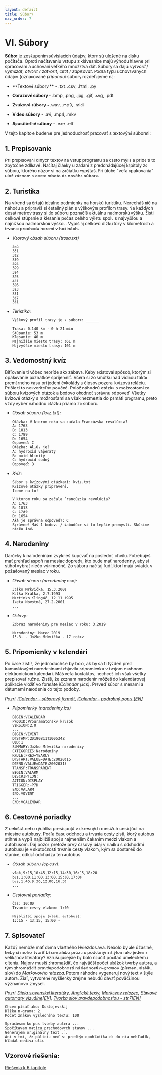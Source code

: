 ```yaml
---
layout: default
title: Súbory
nav_order: 7
---
```


# Ⅵ. Súbory


**Súbor** je zoskupením súvisiacich údajov, ktoré sú uložené na disku počítača. Oproti načítavaniu vstupu z klávesnice majú výhodu hlavne pri spracovaní a uchovaní veľkého množstva dát. Súbory sa dajú: *vytvoriť* / *vymazať*, *otvoriť / zatvoriť*, *čítať* / *zapisovať*. Podľa typu uchovávaných údajov (označované *príponou*)  súbory rozdeľujeme na:

* **Textové súbory ** - .txt, .csv, .html, .py

* **Obrazové súbory** - .bmp, .png, .jpg, .gif, .svg, .pdf

* **Zvukové súbory** - .wav, .mp3, .midi

* **Video súbory** - .avi, .mp4, .mkv

* **Spustiteľné súbory** - .exe, .elf

V tejto kapitole budeme pre jednoduchosť pracovať s textovými súbormi:




## 1. Prepisovanie
Pri prepisovaní dlhých textov na vstup programu sa často mýliš a príde ti to zbytočne zdĺhavé. Načítaj články u zadaní z predchádajúcej kapitoly zo súboru, ktorého názov si na začiatku vypýtaš. Pri úlohe "veľa opakovania" ulož záznam o ceste robota do nového súboru.



## 2. Turistika
Na víkend sa črtajú ideálne podmienky na horskú turistiku. Nenecháš nič na náhodu a pripravíš si detailný plán s výškovým profilom trasy. Na každých desať metrov trasy si do súboru poznačíš aktuálnu nadmorskú výšku. Zisti celkové stúpanie a klesanie počas celého výletu spolu s najvyššou a najnižšou nadmorskou výškou. Vypíš aj celkovú dĺžku túry v kilometroch a trvanie prechodu horami v hodinách.

* *Vzorový obsah súboru (trasa.txt)*

  ```
  348
  351
  362
  369
  376
  379
  384
  395
  401
  396
  383
  381
  367
  361
  ```

* *Turistika*:

  ```
  Výškový profil trasy je v súbore: ______

  Trasa: 0.140 km - 0 h 21 min
  Stúpanie: 53 m
  Klesanie: 40 m
  Najnižšie miesto trasy: 361 m
  Najvyššie miesto trasy: 401 m
  ```



## 3. Vedomostný kvíz
Bifľovanie ti vôbec nepríde ako zábava. Keby existoval spôsob, ktorým si opakovanie poznatkov spríjemniť. Včera si zo smútku nad vidinou takto premárneho času pri jedení čokolády a čipsov pozeral kvízovú reláciu. Prišlo ti to neuveriteľne poučné. Polož náhodnú otázku s možnostami zo súboru kvízových otázok a bodovo ohodnoť správnu odpoveď. Všetky kvízové otázky s možnosťami sa však nezmestia do pamäti programu, preto vždy vyber náhodnu otázku priamo zo súboru.

- *Obsah súboru (kviz.txt):*

  ```
  Otázka: V ktorom roku sa začala Francúzska revolúcia?
  A: 1763
  B: 1813
  C: 1789
  D: 1654
  Odpoveď: C
  Otázka: Al₂O₃ je?
  A: hydroxid vápenatý
  B: oxid hlinitý
  C: hydroxid sodný
  Odpoveď: B
  ```

- *Kvíz:*

  ```
  Súbor s kvízovými otázkami: kviz.txt
  Kvízové otázky pripravené.
  Ideme na to!

  V ktorom roku sa začala Francúzska revolúcia?
  A: 1763
  B: 1813
  C: 1789
  D: 1654
  Aká je správna odpoveď?: C
  Správne! Máš 1 bodov. / Nabudúce si to lepšie premysli. Skúsime niečo iné.
  ```



## 4. Narodeniny
Darčeky k narodeninám zvykneš kupovať na poslednú chvílu. Potrebuješ mať prehľad aspoň na mesiac dopredu, kto bude mať narodeniny, aby si stihol vybrať niečo výnimočné. Zo súboru načítaj ľudí, ktorí majú sviatok v požadovaný mesiac v roku.

* *Obsah súboru (narodeniny.csv):*

  ```
  Jožko Mrkvička, 15.3.2002
  Katka Krátka, 2.7.1993
  Martinko Klingáč, 12.11.1995
  Iveta Novotná, 27.2.2001
  ...
  ```

* *Oslavy:*

  ```
  Zobraz narodeniny pre mesiac v roku: 3.2019

  Narodeniny: Marec 2019
  15.3. - Jožko Mrkvička - 17 rokov
  ```



## 5. Pripomienky v kalendári
Po čase zistíš, že jednoduchšie by bolo, ak by sa ti týždeň pred kamarátovými narodeninami objavila pripomienka v tvojom osobnom elektronickom kalendári. Máš veľa kontaktov, nechceš ich však všetky prepisovať ručne. Zistiš, že zoznam narodenín môžeš do kalendárovej aplikácie vložiť vo formáte *iCalendar (.ics)*. Preveď súbor s menami a dátumami narodenia do tejto podoby.

*Pozri:  [iCalendar - súborový formát](https://cs.wikipedia.org/wiki/ICalendar), [iCalendar - podrobný popis [EN]](https://icalendar.org/RFC-Specifications/iCalendar-RFC-5545/)*

* *Pripomienky (narodeniny.ics)*

  ```
  BEGIN:VCALENDAR
  PRODID:Programatorsky kruzok
  VERSION:2.0
  ...
  BEGIN:VEVENT
  DTSTAMP:20190811T100534Z
  UID:1
  SUMMARY:Jožko Mrkvička narodeniny
  CATEGORIES:Narodeniny
  RRULE:FREQ=YEARLY
  DTSTART;VALUE=DATE:20020315
  DTEND;VALUE=DATE:20020316
  TRANSP:TRANSPARENT
  BEGIN:VALARM
  DESCRIPTION:
  ACTION:DISPLAY
  TRIGGER:-P7D
  END:VALARM
  END:VEVENT
  ...
  END:VCALENDAR
  ```

## 6. Cestovné poriadky
Z celoštátneho rýchlika prestupujú v okresných mestách cestujúci na miestne autobusy.  Podľa času odchodu a trvania cesty zisti, ktorý autobus stihnú a vypíš najbližší spoj s najmenším čakaním medzi vlakom a autobusom. Daj pozor, pretože prvý časový údaj v riadku s odchodmi autobusu je v skutočnosti trvanie cesty vlakom, kým sa dostaneš do stanice, odkiaľ odchádza ten autobus.

* *Obsah súboru (cp.csv)*:

  ```
  vlak,9:15,10:45,12:15,14:30,16:15,18:20
  bus,1:00,11:00,13:00,15:00,17:00
  bus,1:45,9:30,12:08,16:33
  ...
  ```

* *Cestovné poriadky:*

  ```
  Čas: 10:00
  Trvanie cesty vlakom: 1:00

  Najbližší spoje (vlak, autobus):
  12:15 - 13:15, 15:00 -
  ```



## 7. Spisovateľ
Každý nemôže mať doma vlastného Hviezdoslava. Nebolo by ale úžastné, keby si mohol tvoriť básne alebo prózu s podobným štýlom ako jeden z velikánov literatúry? Vzrušujúcejšie by bolo naučiť počítač umeleckému cíteniu. Najprv musíš zhromaždiť, čo najväčší počet ukážok tvorby autora, a tým zhromaždiť pravdepodobnosti následnosti *n-gramov* (písmen, slabík, slov) do *Markovovho reťazca*. Potom náhodne vygeneruj nový text v štýle autora. Žiaľ, vytvorené myšlienky zrejme nebudú dávať poväčšinou významovo zmysel.

*Pozri: [Diela slovenskej literatúry](https://zlatyfond.sme.sk/), [Anglické texty](hhttps://archive.org/search.php?query=subject%3A%22Literature%22), [Markovov reťazec](https://cs.wikipedia.org/wiki/Markov%C5%AFv_%C5%99et%C4%9Bzec), [Stavové automaty vizuálne[EN]](http://setosa.io/ev/markov-chains/), [Tvorba slov pravdepodobnosťou - str.7[EN]](http://math.harvard.edu/~ctm/home/text/others/shannon/entropy/entropy.pdf)*

```
Chcem písať ako: Dostojevskij
Dĺžka n-gramu: 2
Počet znakov výsledného textu: 100

Spracúvam korpus tvorby autora ...
Spočítavam maticu prechodových stavov ...
Generujem originálny text ...
Ani v tmi, že páliciu neď si predtým opohľadíka do do nia nehľadík, hľadal nediva ulic
```

## Vzorové riešenia:
[Riešenia k 6.kapitole](/coding/beginner/solutions/6-chapter.html)
